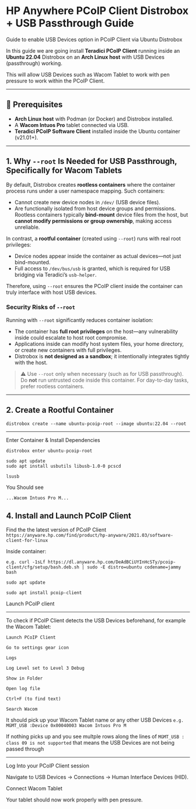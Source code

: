 # HP Anywhere PCoIP Client Distrobox + USB Passthrough Guide
Guide to enable USB Devices option in PCoIP Client via Ubuntu Distrobox

In this guide we are going install **Teradici PCoIP Client** running inside an **Ubuntu 22.04** Distrobox on an **Arch Linux host** with USB Devices (passthrough) working.

This will allow USB Devices such as Wacom Tablet to work with pen pressure to work within the PCoIP Client.

---

## 🚀 Prerequisites

- **Arch Linux host** with Podman (or Docker) and Distrobox installed.
- A **Wacom Intuos Pro** tablet connected via USB.
- **Teradici PCoIP Software Client** installed inside the Ubuntu container (v21.01+).

---

## 1. Why `--root` Is Needed for USB Passthrough, Specifically for Wacom Tablets

By default, Distrobox creates **rootless containers** where the container process runs under a user namespace mapping. Such containers:
- Cannot create new device nodes in `/dev/` (USB device files).
- Are functionally isolated from host device groups and permissions.  
  Rootless containers typically **bind-mount** device files from the host, but **cannot modify permissions or group ownership**, making access unreliable.

In contrast, a **rootful container** (created using `--root`) runs with real root privileges:
- Device nodes appear inside the container as actual devices—not just bind-mounted.
- Full access to `/dev/bus/usb` is granted, which is required for USB bridging via Teradici’s `usb-helper`.

Therefore, using `--root` ensures the PCoIP client inside the container can truly interface with host USB devices.

### Security Risks of `--root`

Running with `--root` significantly reduces container isolation:

- The container has **full root privileges** on the host—any vulnerability inside could escalate to host root compromise.
- Applications inside can modify host system files, your home directory, or create new containers with full privileges.
- Distrobox is **not designed as a sandbox**; it intentionally integrates tightly with the host.

> ⚠️ Use `--root` only when necessary (such as for USB passthrough). Do **not** run untrusted code inside this container. For day-to-day tasks, prefer rootless containers.

---

## 2. Create a Rootful Container


```
distrobox create --name ubuntu-pcoip-root --image ubuntu:22.04 --root
```

---

Enter Container & Install Dependencies

```
distrobox enter ubuntu-pcoip-root

sudo apt update
sudo apt install usbutils libusb-1.0-0 pcscd

lsusb
```

You Should see

```
...Wacom Intuos Pro M...

```
## 4. Install and Launch PCoIP Client

Find the the latest version of PCoIP Client ```https://anyware.hp.com/find/product/hp-anyware/2021.03/software-client-for-linux```


Inside container:

```
e.g. curl -1sLf https://dl.anyware.hp.com/DeAdBCiUYInHcSTy/pcoip-client/cfg/setup/bash.deb.sh | sudo -E distro=ubuntu codename=jammy bash

sudo apt update

sudo apt install pcoip-client
```

Launch PCoIP client

---

To check if PCoIP Client detects the USB Devices beforehand, for example the Wacom Tablet:
```
Launch PCoIP Client

Go to settings gear icon

Logs

Log Level set to Level 3 Debug

Show in Folder

Open log file

Ctrl+F (to find text)

Search Wacom
```
It should pick up your Wacom Tablet name or any other USB Devices ```e.g. MGMT_USB :Device 0x00040003 Wacom Intuos Pro M```

If nothing picks up and you see multple rows along the lines of ```MGMT_USB : class 09 is not supported``` that means the USB Devices are not being passed through


---

Log Into your PCoIP Client session

Navigate to USB Devices → Connections → Human Interface Devices (HID).

Connect Wacom Tablet

Your tablet should now work properly with pen pressure.
